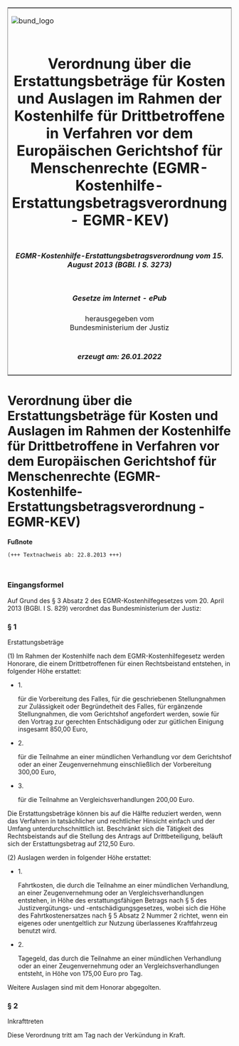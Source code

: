<span id="DECKBLATT.html"></span>

<table border="0" frame="border" width="100%">

<tr valign="top">

<td align="left">

![bund\_logo](BfJ_2021_Web_de_de.gif)

</td>

<td align="right">

 

</td>

</tr>

<tr align="center" valign="middle">

<td colspan="2">

# Verordnung über die Erstattungsbeträge für Kosten und Auslagen im Rahmen der Kostenhilfe für Drittbetroffene in Verfahren vor dem Europäischen Gerichtshof für Menschenrechte (EGMR-Kostenhilfe-Erstattungsbetragsverordnung - EGMR-KEV)

</td>

</tr>

<tr align="center" valign="middle">

<td colspan="2">

##### EGMR-Kostenhilfe-Erstattungsbetragsverordnung vom 15. August 2013 (BGBl. I S. 3273)

</td>

</tr>

<tr align="center" valign="middle">

<td colspan="2">

  
  

##### Gesetze im Internet - ePub  
  
herausgegeben vom  
Bundesministerium der Justiz

</td>

</tr>

<tr align="center" valign="bottom">

<td colspan="2">

  
  

##### erzeugt am: 26.01.2022

</td>

</tr>

</table>

<span id="BJNR327300013.html"></span>

# Verordnung über die Erstattungsbeträge für Kosten und Auslagen im Rahmen der Kostenhilfe für Drittbetroffene in Verfahren vor dem Europäischen Gerichtshof für Menschenrechte (EGMR-Kostenhilfe-Erstattungsbetragsverordnung - EGMR-KEV)

<div>

  
**Fußnote**

<div class="jnhtml">

<div>

<div class="jurAbsatz">

  

``` 
(+++ Textnachweis ab: 22.8.2013 +++)

 
```

</div>

</div>

</div>

</div>

<span id="BJNR327300013BJNE000100000.html"></span>

### Eingangsformel  

<div>

<div class="jnhtml">

<div>

<div class="jurAbsatz">

Auf Grund des § 3 Absatz 2 des EGMR-Kostenhilfegesetzes vom 20. April
2013 (BGBl. I S. 829) verordnet das Bundesministerium der Justiz:

</div>

</div>

</div>

</div>

<span id="BJNR327300013BJNE000200000.html"></span>

### § 1  
Erstattungsbeträge

<div>

<div class="jnhtml">

<div>

<div class="jurAbsatz">

(1) Im Rahmen der Kostenhilfe nach dem EGMR-Kostenhilfegesetz werden
Honorare, die einem Drittbetroffenen für einen Rechtsbeistand entstehen,
in folgender Höhe erstattet:

  - 1\.
    
    <div>
    
    für die Vorbereitung des Falles, für die geschriebenen
    Stellungnahmen zur Zulässigkeit oder Begründetheit des Falles, für
    ergänzende Stellungnahmen, die vom Gerichtshof angefordert werden,
    sowie für den Vortrag zur gerechten Entschädigung oder zur gütlichen
    Einigung insgesamt 850,00 Euro,
    
    </div>

  - 2\.
    
    <div>
    
    für die Teilnahme an einer mündlichen Verhandlung vor dem
    Gerichtshof oder an einer Zeugenvernehmung einschließlich der
    Vorbereitung 300,00 Euro,
    
    </div>

  - 3\.
    
    <div>
    
    für die Teilnahme an Vergleichsverhandlungen 200,00 Euro.
    
    </div>

Die Erstattungsbeträge können bis auf die Hälfte reduziert werden, wenn
das Verfahren in tatsächlicher und rechtlicher Hinsicht einfach und der
Umfang unterdurchschnittlich ist. Beschränkt sich die Tätigkeit des
Rechtsbeistands auf die Stellung des Antrags auf Drittbeteiligung,
beläuft sich der Erstattungsbetrag auf 212,50 Euro.

</div>

<div class="jurAbsatz">

(2) Auslagen werden in folgender Höhe erstattet:

  - 1\.
    
    <div>
    
    Fahrtkosten, die durch die Teilnahme an einer mündlichen
    Verhandlung, an einer Zeugenvernehmung oder an
    Vergleichsverhandlungen entstehen, in Höhe des erstattungsfähigen
    Betrags nach § 5 des Justizvergütungs- und -entschädigungsgesetzes,
    wobei sich die Höhe des Fahrtkostenersatzes nach § 5 Absatz 2 Nummer
    2 richtet, wenn ein eigenes oder unentgeltlich zur Nutzung
    überlassenes Kraftfahrzeug benutzt wird.
    
    </div>

  - 2\.
    
    <div>
    
    Tagegeld, das durch die Teilnahme an einer mündlichen Verhandlung
    oder an einer Zeugenvernehmung oder an Vergleichsverhandlungen
    entsteht, in Höhe von 175,00 Euro pro Tag.
    
    </div>

Weitere Auslagen sind mit dem Honorar abgegolten.

</div>

</div>

</div>

</div>

<span id="BJNR327300013BJNE000300000.html"></span>

### § 2  
Inkrafttreten

<div>

<div class="jnhtml">

<div>

<div class="jurAbsatz">

Diese Verordnung tritt am Tag nach der Verkündung in Kraft.

</div>

</div>

</div>

</div>
